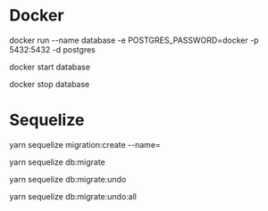 # Docker

docker run --name database -e POSTGRES_PASSWORD=docker -p 5432:5432 -d postgres

docker start database

docker stop database

# Sequelize

yarn sequelize migration:create --name=<migration-name>

yarn sequelize db:migrate

yarn sequelize db:migrate:undo

yarn sequelize db:migrate:undo:all
